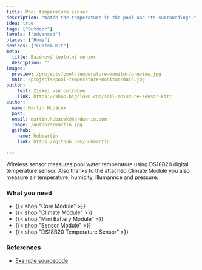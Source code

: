 ```yaml
---
title: Pool temperature sensor
description: "Watch the temperature in the pool and its surroundings."
idea: true
tags: ["Outdoor"]
levels: ["Advanced"]
places: ["Home"]
devices: ["Custom Kit"]
meta:
  title: Bazénový teplotní senzor
  desciption: ""
images:
  preview: /projects/pool-temperature-monitor/preview.jpg
  main: /projects/pool-temperature-monitor/main.jpg
button:
    text: Získej vše potřebné
    link: https://shop.bigclown.com/soil-moisture-sensor-kit/
author:
  name: Martin Hubáček
  post:
  email: martin.hubacek@hardwario.com
  image: /authors/martin.jpg
  github:
    name: hubmartin
    link: https://github.com/hubmartin

---
```


Wireless sensor measures pool water temperature using DS18B20 digital temperature sensor. Also thanks to the attached Climate Module you also measure air temperature, humidity, illumannce and pressure.

### What you need

* {{< shop "Core Module" >}}
* {{< shop "Climate Module" >}}
* {{< shop "Mini Battery Module" >}}
* {{< shop "Sensor Module" >}}
* {{< shop "DS18B20 Temperature Sensor" >}}

### References

* [Example sourcecode](https://github.com/hubmartin/bcf-kit-wireless-pool-sensor)
